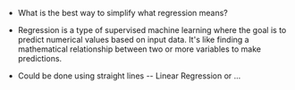* What is the best way to simplify what regression means?

* Regression is a type of supervised machine learning where the goal is to predict numerical values based on input data. It's like finding a mathematical relationship between two or more variables to make predictions.

* Could be done using straight lines -- Linear Regression or ...